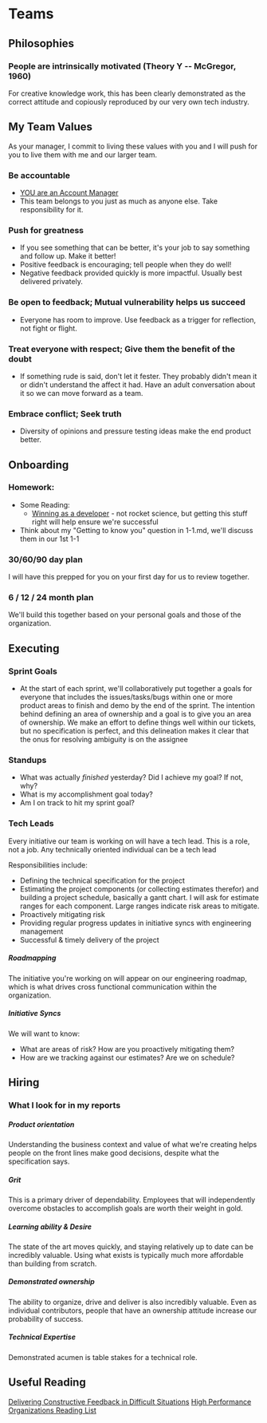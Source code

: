# Teams

## Philosophies

### People are intrinsically motivated (Theory Y -- McGregor, 1960)

For creative knowledge work, this has been clearly demonstrated as the correct attitude and copiously reproduced by our very own tech industry.



## My Team Values

As your manager, I commit to living these values with you and I will push for you to live them with me and our larger team.

### Be accountable
* [YOU are an Account Manager](https://medium.com/42hire-don-t-panic-just-hire/you-are-an-account-manager-9707b6048661)
* This team belongs to you just as much as anyone else. Take responsibility for it.

### Push for greatness
* If you see something that can be better, it's your job to say something and follow up. Make it better!
* Positive feedback is encouraging; tell people when they do well!
* Negative feedback provided quickly is more impactful. Usually best delivered privately.

### Be open to feedback; Mutual vulnerability helps us succeed
* Everyone has room to improve. Use feedback as a trigger for reflection, not fight or flight.

### Treat everyone with respect; Give them the benefit of the doubt
* If something rude is said, don't let it fester. They probably didn't mean it or didn't understand
the affect it had. Have an adult conversation about it so we can move forward as a team.

### Embrace conflict; Seek truth
* Diversity of opinions and pressure testing ideas make the end product better.




## Onboarding

### Homework:
* Some Reading:
  * [Winning as a developer](https://medium.com/@mustwin/winning-as-a-developer-b33cfade2e11) - not rocket science, but getting this stuff right will help ensure we're successful
* Think about my "Getting to know you" question in 1-1.md, we'll discuss them in our 1st 1-1

### 30/60/90 day plan

I will have this prepped for you on your first day for us to review together.

### 6 / 12 / 24 month plan

We'll build this together based on your personal goals and those of the organization.


## Executing

### Sprint Goals

* At the start of each sprint, we'll collaboratively put together a goals for everyone
that includes the issues/tasks/bugs within one or more product areas to finish and
demo by the end of the sprint. The intention behind defining an area of ownership and
a goal is to give you an area of ownership. We make an effort to define things well
within our tickets, but no specification is perfect, and this delineation makes it
clear that the onus for resolving ambiguity is on the assignee

### Standups

* What was actually _finished_ yesterday? Did I achieve my goal? If not, why?
* What is my accomplishment goal today?
* Am I on track to hit my sprint goal?

### Tech Leads

Every initiative our team is working on will have a tech lead. This is a role, not a job.
Any technically oriented individual can be a tech lead

Responsibilities include:
* Defining the technical specification for the project
* Estimating the project components (or collecting estimates therefor) and building a project schedule, basically a gantt chart. I will ask for estimate ranges for each component. Large ranges indicate risk areas to mitigate.
* Proactively mitigating risk
* Providing regular progress updates in initiative syncs with engineering management
* Successful & timely delivery of the project


##### Roadmapping

The initiative you're working on will appear on our engineering roadmap, which is
what drives cross functional communication within the organization.

##### Initiative Syncs

We will want to know:
* What are areas of risk? How are you proactively mitigating them?
* How are we tracking against our estimates? Are we on schedule?

## Hiring

### What I look for in my reports

##### Product orientation

Understanding the business context and value of what we're creating helps people on
the front lines make good decisions, despite what the specification says.

##### Grit

This is a primary driver of dependability. Employees that will independently overcome obstacles to accomplish goals are worth their weight in gold.

##### Learning ability & Desire

The state of the art moves quickly, and staying relatively up to date can be incredibly valuable. Using what exists is typically much more affordable than building from scratch.

##### Demonstrated ownership

The ability to organize, drive and deliver is also incredibly valuable. Even as individual contributors, people that have an ownership attitude increase our probability of success.

##### Technical Expertise

Demonstrated acumen is table stakes for a technical role.


## Useful Reading
[Delivering Constructive Feedback in Difficult Situations](https://productivityhub.org/2019/04/19/how-to-deliver-constructive-feedback-in-difficult-situations/)
[High Performance Organizations Reading List](https://github.com/pdfernhout/High-Performance-Organizations-Reading-List)
